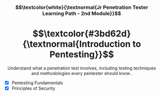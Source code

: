 <h3 align="center"> $$\textcolor{white}{\textnormal{Jr Penetration Tester Learning Path - 2nd Module}}$$ </h3>
<h1 align="center"> $$\textcolor{#3bd62d}{\textnormal{Introduction to Pentesting}}$$ </h1>

<p align="center">Understand what a penetration test involves, including testing techniques and methodologies every pentester should know..</p>

- [x] Pentesting Fundamentals
- [x] Principles of Security
